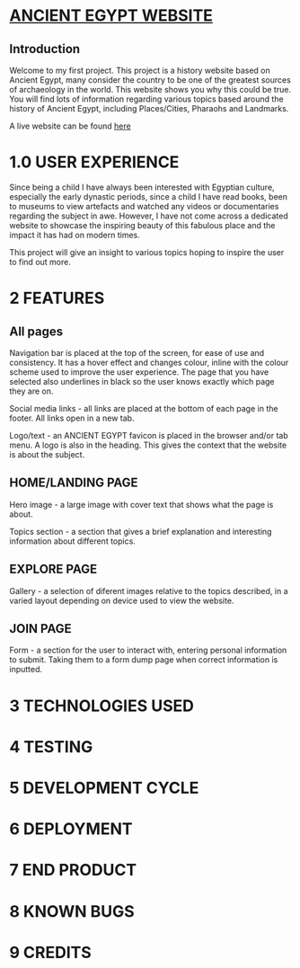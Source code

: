 # [ANCIENT EGYPT WEBSITE](https://github.com/Beeden17/ancient-egypt-pp1.git)

## Introduction
Welcome to my first project. This project is a history website based on Ancient Egypt, many consider the country to be one of the greatest sources of archaeology in the world. This website shows you why this could be true. You will find lots of information regarding various topics based around the history of Ancient Egypt, including Places/Cities, Pharaohs and Landmarks.

A live website can be found [here](https://github.com/Beeden17/ancient-egypt-pp1.git)

#  1.0 USER EXPERIENCE
Since being a child I have always been interested with Egyptian culture, especially the early dynastic periods, since a child I have read books, been to museums to view artefacts and watched any videos or documentaries regarding the subject in awe. However, I have not come across a dedicated website to showcase the inspiring beauty of this fabulous place and the impact it has had on modern times.

This project will give an insight to various topics hoping to inspire the user to find out more.

# 2 FEATURES
## All pages
 Navigation bar is placed at the top of the screen, for ease of use and consistency. It has a hover effect and changes colour, inline with the colour scheme used to improve the user experience. The page that you have selected also underlines in black so the user knows exactly which page they are on.
 
 Social media links - all links are placed at the bottom of each page in the footer. All links open in a new tab.

 Logo/text - an ANCIENT EGYPT favicon is placed in the browser and/or tab menu. A logo is also in the heading. This gives the context that the website is about the subject.
 
## HOME/LANDING PAGE
 Hero image - a large image with cover text that shows what the page is about.
 
 Topics section - a section that gives a brief explanation and interesting information about different topics.
 
## EXPLORE PAGE
 Gallery - a selection of diferent images relative to the topics described, in a varied layout depending on device used to view the website.

## JOIN PAGE
 Form - a section for the user to interact with, entering personal information to submit. Taking them to a form dump page when correct information is inputted.
 
# 3 TECHNOLOGIES USED

# 4 TESTING

# 5 DEVELOPMENT CYCLE

# 6 DEPLOYMENT

# 7 END PRODUCT

# 8 KNOWN BUGS

# 9 CREDITS